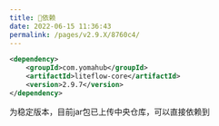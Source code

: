 ```yaml
---
title: 🧬依赖
date: 2022-06-15 11:36:43
permalink: /pages/v2.9.X/8760c4/
---
```


```xml
<dependency>
	<groupId>com.yomahub</groupId>
    <artifactId>liteflow-core</artifactId>
	<version>2.9.7</version>
</dependency>
```
为稳定版本，目前jar包已上传中央仓库，可以直接依赖到